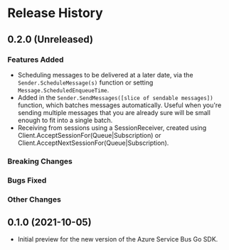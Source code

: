 # Release History

## 0.2.0 (Unreleased)

### Features Added

- Scheduling messages to be delivered at a later date, via the `Sender.ScheduleMessage(s)` function or 
  setting `Message.ScheduledEnqueueTime`.
- Added in the `Sender.SendMessages([slice of sendable messages])` function, which batches messages 
  automatically. Useful when you're sending multiple messages that you are already sure will be small
  enough to fit into a single batch.
- Receiving from sessions using a SessionReceiver, created using Client.AcceptSessionFor(Queue|Subscription)
  or Client.AcceptNextSessionFor(Queue|Subscription).

### Breaking Changes

### Bugs Fixed

### Other Changes

## 0.1.0 (2021-10-05)

- Initial preview for the new version of the Azure Service Bus Go SDK. 
